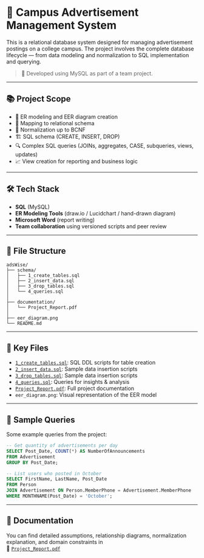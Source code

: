 # 🧱 Campus Advertisement Management System

This is a relational database system designed for managing advertisement postings on a college campus. The project involves the complete database lifecycle — from data modeling and normalization to SQL implementation and querying.

> 🔧 Developed using MySQL as part of a team project.  

---

## 📚 Project Scope

- 📌 ER modeling and EER diagram creation  
- 🔄 Mapping to relational schema  
- 📐 Normalization up to BCNF  
- 🏗️ SQL schema (CREATE, INSERT, DROP)  
- 🔍 Complex SQL queries (JOINs, aggregates, CASE, subqueries, views, updates)  
- 📈 View creation for reporting and business logic

---

## 🛠 Tech Stack

- **SQL** (MySQL)
- **ER Modeling Tools** (draw.io / Lucidchart / hand-drawn diagram)
- **Microsoft Word** (report writing)
- **Team collaboration** using versioned scripts and peer review

---

## 📂 File Structure
```
adsWise/
├── schema/
│   ├── 1_create_tables.sql
│   ├── 2_insert_data.sql
│   ├── 3_drop_tables.sql
│   └── 4_queries.sql
│
├── documentation/
│   └── Project_Report.pdf
│
├── eer_diagram.png
└── README.md
```


---

## 🔗 Key Files

- [`1_create_tables.sql`](schema/1_create_tables.sql): SQL DDL scripts for table creation  
- [`2_insert_data.sql`](schema/2_insert_data.sql): Sample data insertion scripts
- [`3_drop_tables.sql`](schema/3_drop_tables.sql): Sample data insertion scripts  
- [`4_queries.sql`](schema/4_queries.sql): Queries for insights & analysis    
- [`Project_Report.pdf`](documentation/Project_Report.pdf): Full project documentation  
- `eer_diagram.png`: Visual representation of the EER model

---

## 🧠 Sample Queries

Some example queries from the project:

```sql
-- Get quantity of advertisements per day
SELECT Post_Date, COUNT(*) AS NumberOfAnnouncements
FROM Advertisement 
GROUP BY Post_Date;

-- List users who posted in October
SELECT FirstName, LastName, Post_Date
FROM Person
JOIN Advertisement ON Person.MemberPhone = Advertisement.MemberPhone
WHERE MONTHNAME(Post_Date) = 'October';

```
---

## 🧾 Documentation

You can find detailed assumptions, relationship diagrams, normalization explanation, and domain constraints in  
📄 [`Project_Report.pdf`](documentation/Project_Report.pdf)
